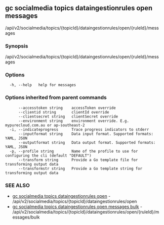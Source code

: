 ## gc socialmedia topics dataingestionrules open messages

/api/v2/socialmedia/topics/{topicId}/dataingestionrules/open/{ruleId}/messages

### Synopsis

/api/v2/socialmedia/topics/{topicId}/dataingestionrules/open/{ruleId}/messages

### Options

```
  -h, --help   help for messages
```

### Options inherited from parent commands

```
      --accesstoken string    accessToken override
      --clientid string       clientId override
      --clientsecret string   clientSecret override
      --environment string    environment override. E.g. mypurecloud.com.au or ap-southeast-2
  -i, --indicateprogress      Trace progress indicators to stderr
      --inputformat string    Data input format. Supported formats: YAML, JSON
      --outputformat string   Data output format. Supported formats: YAML, JSON
  -p, --profile string        Name of the profile to use for configuring the cli (default "DEFAULT")
      --transform string      Provide a Go template file for transforming output data
      --transformstr string   Provide a Go template string for transforming output data
```

### SEE ALSO

* [gc socialmedia topics dataingestionrules open](gc_socialmedia_topics_dataingestionrules_open.html)	 - /api/v2/socialmedia/topics/{topicId}/dataingestionrules/open
* [gc socialmedia topics dataingestionrules open messages bulk](gc_socialmedia_topics_dataingestionrules_open_messages_bulk.html)	 - /api/v2/socialmedia/topics/{topicId}/dataingestionrules/open/{ruleId}/messages/bulk


